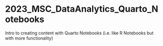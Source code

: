 # 2023_MSC_DataAnalytics_Quarto_Notebooks
Intro to creating content with Quarto Notebooks (i.e. like R Notebooks but with more functionality)
